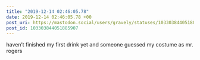 ```yaml
---
title: "2019-12-14 02:46:05.78"
date: 2019-12-14 02:46:05.78 +00
post_uri: https://mastodon.social/users/gravely/statuses/103303844051885907
post_id: 103303844051885907
---
```

haven’t finished my first drink yet and someone guessed my costume as mr. rogers


